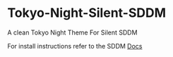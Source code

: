 # Tokyo-Night-Silent-SDDM

A clean Tokyo Night Theme For Silent SDDM

For install instructions refer to the SDDM [Docs](https://github.com/uiriansan/SilentSDDM)
